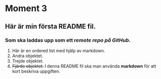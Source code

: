 # Moment 3
## Här är min första README fil. 
### Som ska laddas upp som ett *remote repo på GitHub*.
1. Här är en ordered list med hjälp av markdown.
2. Andra objektet.
3. Trejde objektet.
4. ~~Fjärde objektet.~~
I denna README fil ska man använda **markdown** för att kort beskriva uppgiften.
